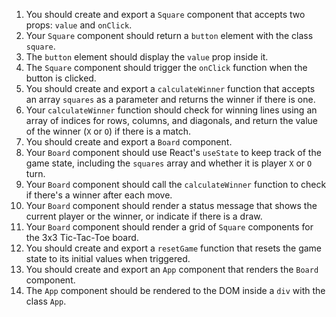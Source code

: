 1. You should create and export a `Square` component that accepts two props: `value` and `onClick`.
2. Your `Square` component should return a `button` element with the class `square`.
3. The `button` element should display the `value` prop inside it.
4. The `Square` component should trigger the `onClick` function when the button is clicked.
5. You should create and export a `calculateWinner` function that accepts an array `squares` as a parameter and returns the winner if there is one.
6. Your `calculateWinner` function should check for winning lines using an array of indices for rows, columns, and diagonals, and return the value of the winner (`X` or `O`) if there is a match.
7. You should create and export a `Board` component.
8. Your `Board` component should use React's `useState` to keep track of the game state, including the `squares` array and whether it is player `X` or `O` turn.
9. Your `Board` component should call the `calculateWinner` function to check if there's a winner after each move.
10. Your `Board` component should render a status message that shows the current player or the winner, or indicate if there is a draw.
11. Your `Board` component should render a grid of `Square` components for the 3x3 Tic-Tac-Toe board.
12. You should create and export a `resetGame` function that resets the game state to its initial values when triggered.
13. You should create and export an `App` component that renders the `Board` component.
14. The `App` component should be rendered to the DOM inside a `div` with the class `App`.